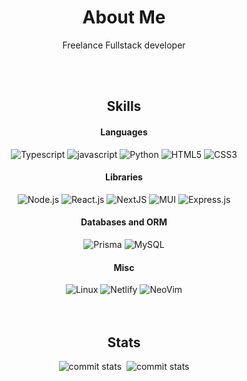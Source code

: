 <div align="center">
    <h1>About Me</h1>
    <p>Freelance Fullstack developer</p>
	<br/>
	<br/>
	<h2>Skills</h2>
	<h4>Languages</h4>
	<div>
		<img src="https://img.shields.io/badge/TypeScript-007ACC?style=for-the-badge&logo=typescript&logoColor=white"
			alt="Typescript" />
		<img src="https://img.shields.io/badge/JavaScript-F7DF1E?style=for-the-badge&logo=javascript&logoColor=black"
			alt="javascript" />
		<img src="https://img.shields.io/badge/Python-14354C?style=for-the-badge&logo=python&logoColor=white"
			alt="Python" />
		<img src="https://img.shields.io/badge/HTML5-E34F26?style=for-the-badge&logo=html5&logoColor=white"
			alt="HTML5" />
		<img src="https://img.shields.io/badge/CSS3-1572B6?style=for-the-badge&logo=css3&logoColor=white"
			alt="CSS3" />
	</div>
	<h4>Libraries</h4>
	<div align="center">
		<img src="https://img.shields.io/badge/Node.js-43853D?style=for-the-badge&logo=node.js&logoColor=white"
			alt="Node.js" />
		<img src="https://img.shields.io/badge/React-20232A?style=for-the-badge&logo=react&logoColor=61DAFB"
			alt="React.js" />
		<img src="https://img.shields.io/badge/Next.js-000?logo=nextdotjs&logoColor=fff&style=for-the-badge"
			alt="NextJS" />
		<img src="https://img.shields.io/badge/Material--UI-0081CB?style=for-the-badge&logo=material-ui&logoColor=white"
			alt="MUI" />
		<img src="https://img.shields.io/badge/Express.js-404D59?style=for-the-badge" alt="Express.js" />
	</div>
	<h4>Databases and ORM </h4>
	<div align="center">
		<img src="https://img.shields.io/badge/Prisma-3982CE?style=for-the-badge&logo=Prisma&logoColor=white"
			alt="Prisma" />
		<img src="https://img.shields.io/badge/MySQL-00000F?style=for-the-badge&logo=mysql&logoColor=white"
			alt="MySQL" />
	</div>
	<h4>Misc</h4>
	<div>
		<img src="https://img.shields.io/badge/Linux-FCC624?style=for-the-badge&logo=linux&logoColor=black"
			alt="Linux" />
		<img src="https://img.shields.io/badge/Netlify-00C7B7?style=for-the-badge&logo=netlify&logoColor=white"
			alt="Netlify" />
		<img src="https://img.shields.io/badge/NeoVim-%2357A143.svg?&style=for-the-badge&logo=neovim&logoColor=white"
			alt="NeoVim" />
	</div>
	<br/>
	<br/>
	<h2>Stats</h2>
	<div>
		<img src="http://github-profile-summary-cards.vercel.app/api/cards/repos-per-language?username=decipher-cs&theme=midnight_purple&exclude={exclude}"
			alt="commit stats" />
		<img src="http://github-profile-summary-cards.vercel.app/api/cards/stats?username=decipher-cs&theme=midnight_purple"
			alt="" />
		<img src="http://github-profile-summary-cards.vercel.app/api/cards/profile-details?username=decipher-cs&theme=midnight_purple"
			alt="commit stats" />
	</div>
	<br/>
	<br/>
</div>
